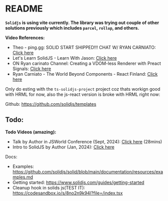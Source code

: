 # README

**`Solidjs` is using vite currently. The library was trying out couple of
other solutions previously which includes `parcel`, `rollup`, and others.**

**Video References:**
- Theo - ping․gg: SOLID START SHIPPED!!! CHAT W/ RYAN CARNIATO: [Click here](https://youtu.be/hSECorasSK8)
- Let's Learn SolidJS - Learn With Jason: [Click here](https://www.youtube.com/watch?v=ZZ-a7B761Ds)
- ON Ryan carinato Channel: Creating a VDOM-less Renderer with Preact Signals: [Click here](https://youtu.be/Fp9duJd6Txc)
- Ryan Carniato - The World Beyond Components - React Finland: [Click here](https://youtu.be/O6xtMrDEhcE)

Only do esting with the `ts-solidjs-project` project coz thats workign
good with HRML for now, also the js-react version is broke with HRML
right now:

Github: https://github.com/solidjs/templates

## Todo:

**Todo Videos (amazing):**
- Talk by Author in JSWorld Conference (Sept, 2024): [Click here](https://youtu.be/ZVjXtfdKQ3g) (28mins)
- Intro to SolidJS by Author (Jan, 2024): [Click here](https://youtu.be/cELFZQAMdhQ)

Docs:
- Examples: https://github.com/solidjs/solid/blob/main/documentation/resources/examples.md
- Getting started: https://www.solidjs.com/guides/getting-started
- Cleanup hook in solids js(TEST IT): https://codesandbox.io/s/8no2n9k94l?file=/index.tsx

